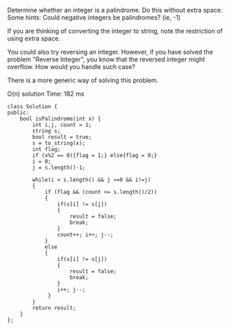 Determine whether an integer is a palindrome. Do this without extra space.
Some hints:
Could negative integers be palindromes? (ie, -1)

If you are thinking of converting the integer to string, note the restriction of using extra space.

You could also try reversing an integer. However, if you have solved the problem "Reverse Integer", you know that the reversed integer might overflow. How would you handle such case?

There is a more generic way of solving this problem.

O(n) solution
Time: 182 ms

```
class Solution {
public:
    bool isPalindrome(int x) {
        int i,j, count = 1;
        string s;
        bool result = true;
        s = to_string(x);
        int flag;
        if (x%2 == 0){flag = 1;} else{flag = 0;}
        i = 0;
        j = s.length()-1;
        
        while(i < s.length() && j >=0 && i!=j)
        {
            if (flag && (count <= s.length()/2))
            {
                if(s[i] != s[j])
                {
                    result = false;
                    break;
                }
                count++; i++; j--;
            }
            else
            {
                if(s[i] != s[j])
                {
                    result = false;
                    break;
                }
                i++; j--;
             }
        }
        return result;
    }
};
```
